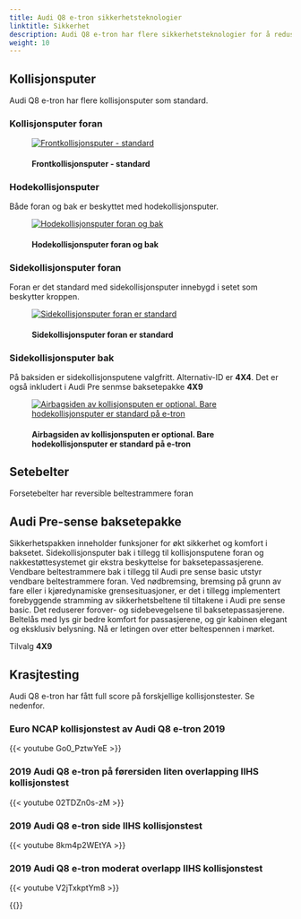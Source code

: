 ```yaml
---
title: Audi Q8 e-tron sikkerhetsteknologier
linktitle: Sikkerhet
description: Audi Q8 e-tron har flere sikkerhetsteknologier for å redusere skader ved kollisjoner
weight: 10
---
```

<!-- markdownlint-disable MD033 -->
## Kollisjonsputer

Audi Q8 e-tron har flere kollisjonsputer som standard.

### Kollisjonsputer foran

<figure>
    <a href="https://media.electrichasgoneaudi.net/multimedia/models/e-tron/technology/safety/frontairbags.jpg">
      <img src="https://media.electrichasgoneaudi.net/multimedia/models/e-tron/technology/safety/airbagssidefrontss.jpg"
        alt="Frontkollisjonsputer - standard" title="Frontkollisjonsputer - standard">
    </a>
    <figcaption><h4>Frontkollisjonsputer - standard</h4></figcaption>
</figure>

### Hodekollisjonsputer

Både foran og bak er beskyttet med hodekollisjonsputer.

<figure>
    <a href="https://media.electrichasgoneaudi.net/multimedia/models/e-tron/technology/safety/sideairbags.jpg">
        <img src="https://media.electrichasgoneaudi.net/multimedia/models/e-tron/technology/safety/sideairbagss.jpg"
        alt="Hodekollisjonsputer foran og bak" title="Hodekollisjonsputer foran og bak">
    </a>
    <figcaption><h4>Hodekollisjonsputer foran og bak</h4></figcaption>
</figure>

### Sidekollisjonsputer foran

Foran er det standard med sidekollisjonsputer innebygd i setet som beskytter kroppen.

<figure>
    <a href="https://media.electrichasgoneaudi.net/multimedia/models/e-tron/technology/safety/airbagssidefront.jpg">
        <img src="https://media.electrichasgoneaudi.net/multimedia/models/e-tron/technology/safety/airbagssidefronts.jpg"
        alt="Sidekollisjonsputer foran er standard" title="Sidekollisjonsputer foran er standard">
    </a>
    <figcaption><h4>Sidekollisjonsputer foran er standard</h4></figcaption>
</figure>

### Sidekollisjonsputer bak

På baksiden er sidekollisjonsputene valgfritt. Alternativ-ID er **4X4**. Det er også
inkludert i Audi Pre senmse baksetepakke **4X9**

<figure>
    <a href="https://media.electrichasgoneaudi.net/multimedia/models/e-tron/technology/safety/airbagssiderear.jpg">
        <img src="https://media.electrichasgoneaudi.net/multimedia/models/e-tron/technology/safety/airbagssiderears.jpg"
        alt="Airbagsiden av kollisjonsputen er optional. Bare hodekollisjonsputer er standard på e-tron" title="Airbagsiden av kollisjonsputen er optional. Bare hodekollisjonsputer er standard på e-tron">
    </a>
    <figcaption><h4>Airbagsiden av kollisjonsputen er optional. Bare hodekollisjonsputer er standard på e-tron</h4></figcaption>
</figure>

## Setebelter

Forsetebelter har reversible beltestrammere foran

## Audi Pre-sense baksetepakke

Sikkerhetspakken inneholder funksjoner for økt sikkerhet og komfort i baksetet. Sidekollisjonsputer bak i tillegg til kollisjonsputene foran og nakkestøttesystemet gir ekstra beskyttelse for baksetepassasjerene. Vendbare beltestrammere bak i tillegg til Audi pre sense basic utstyr vendbare beltestrammere foran. Ved nødbremsing, bremsing
på grunn av fare eller i kjøredynamiske grensesituasjoner, er det i tillegg implementert forebyggende stramming av sikkerhetsbeltene
til tiltakene i Audi pre sense basic. Det reduserer forover- og sidebevegelsene til baksetepassasjerene.
Beltelås med lys gir bedre komfort for passasjerene, og gir kabinen elegant og eksklusiv belysning. Nå er letingen over
etter beltespennen i mørket.

Tilvalg **4X9**

## Krasjtesting

Audi Q8 e-tron har fått full score på forskjellige kollisjonstester. Se nedenfor.

### Euro NCAP kollisjonstest av Audi Q8 e-tron 2019

{{< youtube Go0_PztwYeE >}}


### 2019 Audi Q8 e-tron på førersiden liten overlapping IIHS kollisjonstest

{{< youtube 02TDZn0s-zM >}}

### 2019 Audi Q8 e-tron side IIHS kollisjonstest

{{< youtube 8km4p2WEtYA >}}

### 2019 Audi Q8 e-tron moderat overlapp IIHS kollisjonstest

{{< youtube V2jTxkptYm8 >}}

{{<children description="true" />}}
